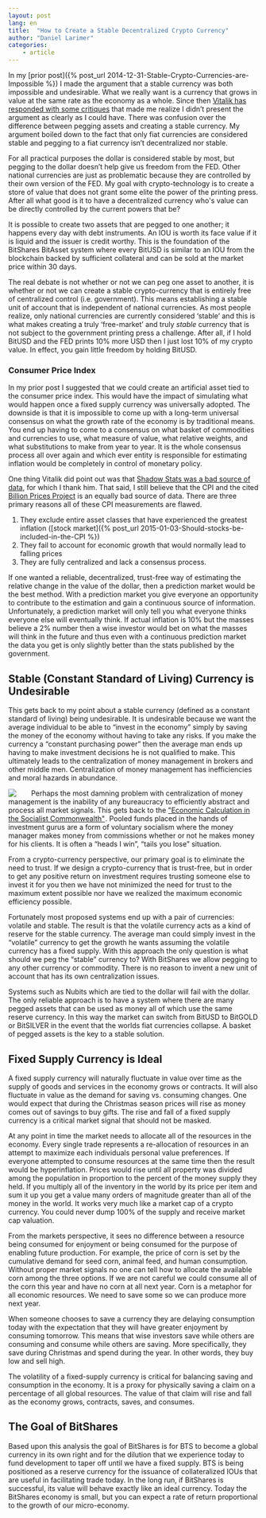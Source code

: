 ```yaml
---
layout: post
lang: en
title:  "How to Create a Stable Decentralized Crypto Currency"
author: "Daniel Larimer"
categories: 
    - article
---
```

In my [prior post]({% post_url 2014-12-31-Stable-Crypto-Currencies-are-Impossible %}) I made the argument that a stable currency was both impossible and undesirable.   What we really want is a currency that grows in value at the same rate as the economy as a whole.   Since then [Vitalik has responded with some critiques](https://bitsharestalk.org/index.php?topic=12545.msg168159#msg168159) that made me realize I didn’t present the argument as clearly as I could have.  There was confusion over the difference between pegging assets and creating a stable currency.   My argument boiled down to the fact that only fiat currencies are considered stable and pegging to a fiat currency isn’t decentralized nor stable.  


For all practical purposes the dollar is considered stable by most, but pegging to the dollar doesn’t help give us freedom from the FED.  Other national currencies are just as problematic because they are controlled by their own version of the FED.  My goal with crypto-technology is to create a store of value that does not grant some elite the power of the printing press.   After all what good is it to have a decentralized currency who's value can be directly controlled by the current powers that be?   

It is possible to create two assets that are pegged to one another; it happens every day with debt instruments.   An IOU is worth its face value if it is liquid and the issuer is credit worthy.   This is the foundation of the BitShares BitAsset system where every BitUSD is similar to an IOU from the blockchain backed by sufficient collateral and can be sold at the market price within 30 days.    

The real debate is not whether or not we can peg one asset to another, it is whether or not we can create a stable crypto-currency that is entirely free of centralized control (i.e. government).   This means establishing a stable unit of account that is independent of national currencies.  As most people realize, only national currencies are currently considered ‘stable’ and this is what makes creating a truly ‘free-market’ and truly *stable* currency that is not subject to the government printing press a challenge.    After all, if I hold BitUSD and the FED prints 10% more  USD then I just lost 10% of my crypto value.   In effect, you gain little freedom by holding BitUSD.

### Consumer Price Index 

In my prior post I suggested that we could create an artificial asset tied to the consumer price index. This would have the impact of simulating what would happen once a fixed supply currency was universally adopted.   The downside is that it is impossible to come up with a long-term universal consensus on what the growth rate of the economy is by traditional means.  You end up having to come to a consensus on what basket of commodities and currencies to use, what measure of value, what relative weights, and what substitutions to make from year to year.    It is the whole consensus process all over again and which ever entity is responsible for estimating inflation would be completely in control of monetary policy.    

One thing Vitalik did point out was that [Shadow Stats was a bad source of data](http://azizonomics.com/2013/06/01/the-trouble-with-shadowstats/), for which I thank him.   That said, I still believe that the CPI and the cited [Billion Prices Project](http://bpp.mit.edu/usa/) is an equally bad source of data.  There are three primary reasons all of these CPI measurements are flawed.

1. They exclude entire asset classes that have experienced the greatest inflation ([stock market]({% post_url 2015-01-03-Should-stocks-be-included-in-the-CPI %}) 
2. They fail to account for economic growth that would normally lead to falling prices 
3. They are fully centralized and lack a consensus process.

If one wanted a reliable, decentralized, trust-free way of estimating the relative change in the value of the dollar, then a prediction market would be the best method.  With a prediction market you give everyone an opportunity to contribute to the estimation and gain a continuous source of information.   Unfortunately, a prediction market will only tell you what everyone thinks everyone else will eventually think.   If actual inflation is 10% but the masses believe a 2% number then a wise investor would bet on what the masses will think in the future and thus even with a continuous prediction market the data you get is only slightly better than the stats published by the government.     

## Stable (Constant Standard of Living) Currency is Undesirable

This gets back to my point about a stable currency (defined as a constant standard of living) being undesirable.  It is undesirable because we want the average individual to be able to “invest in the economy” simply by saving the money of the economy without having to take any risks.    If you make the currency a “constant purchasing power” then the average man ends up having to make investment decisions he is not qualified to make.   This ultimately leads to the centralization of money management in brokers and other middle men.   Centralization of money management has inefficiencies and moral hazards in abundance.  

<a href="http://www.amazon.com/gp/product/1610165500/ref=as_li_tl?ie=UTF8&camp=1789&creative=9325&creativeASIN=1610165500&linkCode=as2&tag=bytesblog-20&linkId=Q6F4R4WHY765QUXV"><img style="float:left;margin-right:25px" border="0" src="http://ws-na.amazon-adsystem.com/widgets/q?_encoding=UTF8&ASIN=1610165500&Format=_SL250_&ID=AsinImage&MarketPlace=US&ServiceVersion=20070822&WS=1&tag=bytesblog-20" ></a><img src="http://ir-na.amazon-adsystem.com/e/ir?t=bytesblog-20&l=as2&o=1&a=1610165500" width="1" height="1" border="0" alt="" style="border:none !important; margin:0px !important;" />
Perhaps the most damning problem with centralization of money management is the inability of any bureaucracy to efficiently abstract and process all market signals.  This gets back to the <a href="http://www.amazon.com/gp/product/1610165500/ref=as_li_tl?ie=UTF8&camp=1789&creative=9325&creativeASIN=1610165500&linkCode=as2&tag=bytesblog-20&linkId=SCMO4EUMKNPS4K3C">"Economic Calculation in the Socialist Commonwealth"</a><img src="http://ir-na.amazon-adsystem.com/e/ir?t=bytesblog-20&l=as2&o=1&a=1610165500" width="1" height="1" border="0" alt="" style="border:none !important; margin:0px !important;" />.   Pooled funds placed in the hands of investment gurus are a form of voluntary socialism where the money manager makes money from commissions whether or not he makes money for his clients.  It is often a “heads I win”, “tails you lose” situation.  

From a crypto-currency perspective, our primary goal is to eliminate the need to trust.  If we design a crypto-currency that is trust-free, but in order to get any positive return on investment requires trusting someone else to invest it for you then we have not minimized the need for trust to the maximum extent possible nor have we realized the maximum economic efficiency possible. 

Fortunately most proposed systems end up with a pair of currencies: volatile and stable.   The result is that the volatile currency acts as a kind of reserve for the stable currency.  The average man could simply invest in the “volatile” currency to get the growth he wants assuming the volatile currency has a fixed supply.    With this approach the only question is what should we peg the “stable” currency to?   With BitShares we allow pegging to any other currency or commodity.  There is no reason to invent a new unit of account that has its own centralization issues. 

Systems such as Nubits which are tied to the dollar will fail with the dollar.  The only reliable approach is to have a system where there are many pegged assets that can be used as money all of which use the same reserve currency.  In this way the market can switch from BitUSD to BitGOLD or BitSILVER in the event that the worlds fiat currencies collapse.  A basket of pegged assets is the key to a stable solution.      

## Fixed Supply Currency is Ideal 

A fixed supply currency will naturally fluctuate in value over time as the supply of goods and services in the economy grows or contracts.   It will also fluctuate in value as the demand for saving vs. consuming changes.   One would expect that during the Christmas season prices will rise as money comes out of savings to buy gifts.   The rise and fall of a fixed supply currency is a critical market signal that should not be masked.   

At any point in time the market needs to allocate all of the resources in the economy.  Every single trade represents a re-allocation of resources in an attempt to maximize each individuals personal value preferences.   If everyone attempted to consume resources at the same time then the result would be hyperinflation.  Prices would rise until all property was divided among the population in proportion to the percent of the money supply they held.   If you multiply all of the inventory in the world by its price per item and sum it up you get a value many orders of magnitude greater than all of the money in the world.  It works very much like a market cap of a crypto currency.   You could never dump 100% of the supply and receive market cap valuation.

From the markets perspective, it sees no difference between a resource being consumed for enjoyment or being consumed for the purpose of enabling future production.  For example, the price of corn is set by the cumulative demand for seed corn, animal feed, and human consumption.    Without proper market signals no one can tell how to allocate the available corn among the three options.   If we are not careful we could consume all of the corn this year and have no corn at all next year.  Corn is a metaphor for all economic resources.  We need to save some so we can produce more next year. 

When someone chooses to save a currency they are delaying consumption today with the expectation that they will have greater enjoyment by consuming tomorrow.   This means that wise investors save while others are consuming and consume while others are saving.   More specifically, they save during Christmas and spend during the year.   In other words, they buy low and sell high.   

The volatility of a fixed-supply currency is critical for balancing saving and consumption in the economy.  It is a proxy for physically saving a claim on a percentage of all global resources.  The value of that claim will rise and fall as the economy grows, contracts, saves, and consumes.   

## The Goal of BitShares 

Based upon this analysis the goal of BitShares is for BTS to become a global currency in its own right and for the dilution that we experience today to fund development to taper off until we have a fixed supply.   BTS is being positioned as a reserve currency for the issuance of collateralized IOUs that are useful in facilitating trade today.   In the long run, if BitShares is successful, its value will behave exactly like an ideal currency.    Today the BitShares economy is small, but you can expect a rate of return proportional to the growth of our micro-economy.  





    






      

